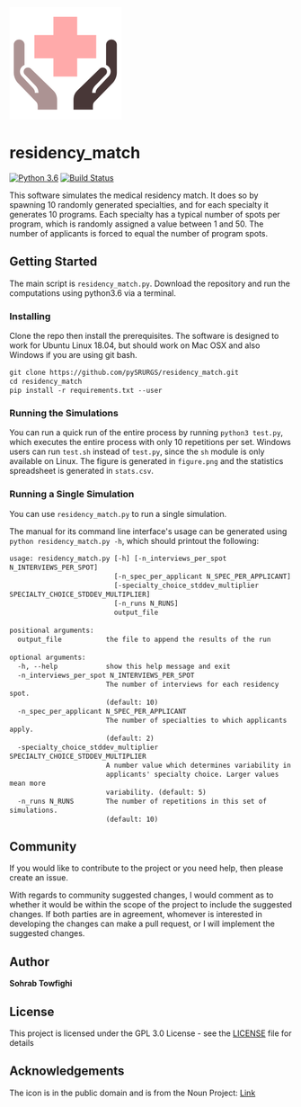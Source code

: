 ![health](image/icon_public_domain_noun_project.svg)
# residency_match

[![Python 3.6](https://img.shields.io/badge/python-3.6-blue.svg)](https://www.python.org/downloads/release/python-360/)
[![Build Status](https://travis-ci.org/pySRURGS/residency_match.svg?branch=master)](https://travis-ci.org/pySRURGS/residency_match)

This software simulates the medical residency match. It does so by spawning 10 randomly generated specialties, and for each specialty it generates 10 programs. Each specialty has a typical number of spots per program, which is randomly assigned a value between 1 and 50. The number of applicants is forced to equal the number of program spots. 

## Getting Started

The main script is `residency_match.py`. Download the repository and run the computations using python3.6 via a terminal.

### Installing

Clone the repo then install the prerequisites. The software is designed to work for Ubuntu Linux 18.04, but should work on Mac OSX and also Windows if you are using git bash. 

```
git clone https://github.com/pySRURGS/residency_match.git
cd residency_match
pip install -r requirements.txt --user
```

### Running the Simulations

You can run a quick run of the entire process by running `python3 test.py`, which executes the entire process with only 10 repetitions per set. Windows users can run `test.sh` instead of `test.py`, since the `sh` module is only available on Linux. The figure is generated in `figure.png` and the statistics spreadsheet is generated in `stats.csv`.

### Running a Single Simulation

You can use `residency_match.py` to run a single simulation. 

The manual for its command line interface's usage can be generated using `python residency_match.py -h`, which should printout the following:

```
usage: residency_match.py [-h] [-n_interviews_per_spot N_INTERVIEWS_PER_SPOT]
                          [-n_spec_per_applicant N_SPEC_PER_APPLICANT]
                          [-specialty_choice_stddev_multiplier SPECIALTY_CHOICE_STDDEV_MULTIPLIER]
                          [-n_runs N_RUNS]
                          output_file

positional arguments:
  output_file           the file to append the results of the run

optional arguments:
  -h, --help            show this help message and exit
  -n_interviews_per_spot N_INTERVIEWS_PER_SPOT
                        The number of interviews for each residency spot.
                        (default: 10)
  -n_spec_per_applicant N_SPEC_PER_APPLICANT
                        The number of specialties to which applicants apply.
                        (default: 2)
  -specialty_choice_stddev_multiplier SPECIALTY_CHOICE_STDDEV_MULTIPLIER
                        A number value which determines variability in
                        applicants' specialty choice. Larger values mean more
                        variability. (default: 5)
  -n_runs N_RUNS        The number of repetitions in this set of simulations.
                        (default: 10)
```

## Community

If you would like to contribute to the project or you need help, then please create an issue.

With regards to community suggested changes, I would comment as to whether it would be within the scope of the project to include the suggested changes. If both parties are in agreement, whomever is interested in developing the changes can make a pull request, or I will implement the suggested changes.

## Author

**Sohrab Towfighi**

## License

This project is licensed under the GPL 3.0 License - see the [LICENSE](LICENSE) file for details

## Acknowledgements

The icon is in the public domain and is from the Noun Project: [Link](https://commons.wikimedia.org/wiki/File:Public_health_icon_-_Noun_Project_6435.svg)
